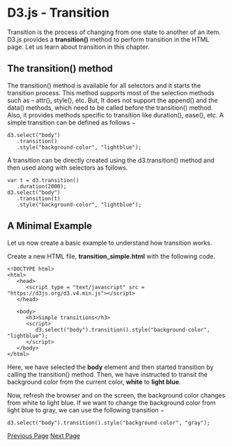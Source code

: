 # D3.js - Transition
Transition is the process of changing from one state to another of an item. D3.js provides a **transition()** method to perform transition in the HTML page. Let us learn about transition in this chapter.

## The transition() method
The transition() method is available for all selectors and it starts the transition process. This method supports most of the selection methods such as – attr(), style(), etc. But, It does not support the append() and the data() methods, which need to be called before the transition() method. Also, it provides methods specific to transition like duration(), ease(), etc. A simple transition can be defined as follows −

```
d3.select("body")
   .transition()
   .style("background-color", "lightblue");
```
A transition can be directly created using the d3.transition() method and then used along with selectors as follows.

```
var t = d3.transition()
   .duration(2000);
d3.select("body")
   .transition(t)
   .style("background-color", "lightblue");
```
## A Minimal Example
Let us now create a basic example to understand how transition works.

Create a new HTML file, **transition_simple.html** with the following code.

```
<!DOCTYPE html>
<html>
   <head>
      <script type = "text/javascript" src = "https://d3js.org/d3.v4.min.js"></script>
   </head>

   <body>
      <h3>Simple transitions</h3>
      <script>
         d3.select("body").transition().style("background-color", "lightblue");
      </script>
   </body>
</html>
```
Here, we have selected the **body** element and then started transition by calling the transition() method. Then, we have instructed to transit the background color from the current color, **white** to **light blue**.

Now, refresh the browser and on the screen, the background color changes from white to light blue. If we want to change the background color from light blue to gray, we can use the following transition −

```
d3.select("body").transition().style("background-color", "gray");
```

[Previous Page](../d3js/d3js_svg_transformation.md) [Next Page](../d3js/d3js_animation.md) 
